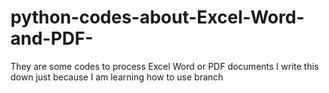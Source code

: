 # python-codes-about-Excel-Word-and-PDF-
They are some codes to process Excel Word or PDF documents
I write this down just because I am learning how to use branch
